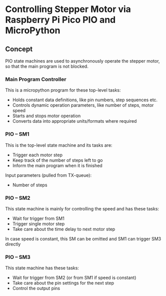 # Controlling Stepper Motor via Raspberry Pi Pico PIO and MicroPython
## Concept
PIO state machines are used to asynchronously operate the stepper motor, so that the main program is not blocked.
### Main Program Controller
This is a micropython program for these top-level tasks:
- Holds constant data definitions, like pin numbers, step sequences etc.
- Controls dynamic operation parameters, like number of steps, motor speed
- Starts and stops motor operation
- Converts data into appropriate units/formats where required
### PIO – SM1
This is the top-level state machine and its tasks are:
- Trigger each motor step
- Keep track of the number of steps left to go
- Inform the main program when it is finished

Input parameters (pulled from TX-queue):
- Number of steps
### PIO – SM2
This state machine is mainly for controlling the speed and has these tasks:
- Wait for trigger from SM1
- Trigger single motor step
- Take care about the time delay to next motor step

In case speed is constant, this SM can be omitted and SM1 can trigger SM3 directly
### PIO – SM3
This state machine has these tasks:
- Wait for trigger from SM2 (or from SM1 if speed is constant)
- Take care about the pin settings for the next step
- Control the output pins
